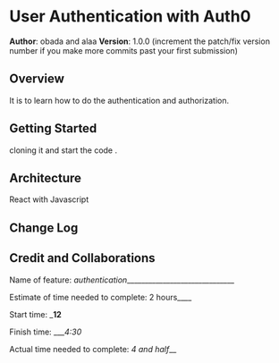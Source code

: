 # User Authentication with Auth0

**Author**: obada and alaa
**Version**: 1.0.0 (increment the patch/fix version number if you make more commits past your first submission)

## Overview
<!-- Provide a high level overview of what this application is and why you are building it, beyond the fact that it's an assignment for this class. (i.e. What's your problem domain?) -->
It is to learn how to do the authentication and authorization.

## Getting Started
<!-- What are the steps that a user must take in order to build this app on their own machine and get it running? -->
cloning it and start the code .

## Architecture
<!-- Provide a detailed description of the application design. What technologies (languages, libraries, etc) you're using, and any other relevant design information. -->
React with Javascript

## Change Log
<!-- Use this area to document the iterative changes made to your application as each feature is successfully implemented. Use time stamps. Here's an example:

01-01-2001 4:59pm - Application now has a fully-functional express server, with a GET route for the location resource. -->

## Credit and Collaborations

Name of feature: _authentication_______________________________

Estimate of time needed to complete: 2 hours____

Start time: ___12__

Finish time: ____4:30_

Actual time needed to complete: _4 and half___